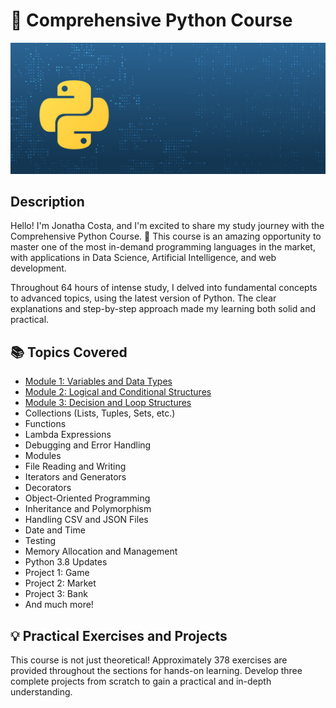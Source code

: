 # 🐍 Comprehensive Python Course

![Python Logo](python_logo.png)

## Description

Hello! I'm Jonatha Costa, and I'm excited to share my study journey with the Comprehensive Python Course. 🚀 This course is an amazing opportunity to master one of the most in-demand programming languages in the market, with applications in Data Science, Artificial Intelligence, and web development.

Throughout 64 hours of intense study, I delved into fundamental concepts to advanced topics, using the latest version of Python. The clear explanations and step-by-step approach made my learning both solid and practical.

## 📚 Topics Covered

- [Module 1: Variables and Data Types](./P_00/)
- [Module 2: Logical and Conditional Structures](./P_01/)
- [Module 3: Decision and Loop Structures](./P_02/)
- Collections (Lists, Tuples, Sets, etc.)
- Functions
- Lambda Expressions
- Debugging and Error Handling
- Modules
- File Reading and Writing
- Iterators and Generators
- Decorators
- Object-Oriented Programming
- Inheritance and Polymorphism
- Handling CSV and JSON Files
- Date and Time
- Testing
- Memory Allocation and Management
- Python 3.8 Updates
- Project 1: Game
- Project 2: Market
- Project 3: Bank
- And much more!

## 💡 Practical Exercises and Projects

This course is not just theoretical! Approximately 378 exercises are provided throughout the sections for hands-on learning. Develop three complete projects from scratch to gain a practical and in-depth understanding.
